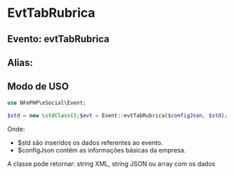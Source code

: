 # EvtTabRubrica

## Evento: evtTabRubrica

## Alias: 


## Modo de USO

```php
use NFePHP\eSocial\Event;

$std = new \stdClass();$evt = Event::evtTabRubrica($configJson, $std);
```

Onde:
- $std são inseridos os dados referentes ao evento.
- $configJson contêm as informações básicas da empresa.

A classe pode retornar: string XML, string JSON ou array com os dados
